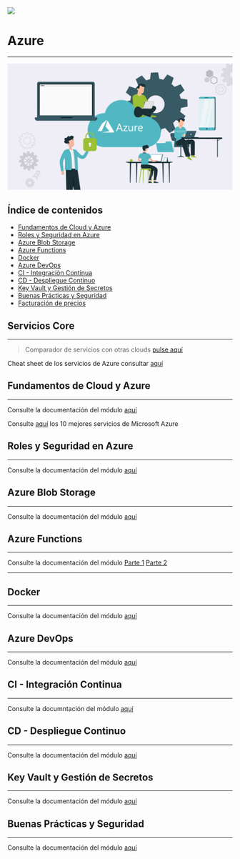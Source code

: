 ![](../../img/TheBridge_logo.png)

# Azure

---

![img.png](img/logo_azure.png)


## Índice de contenidos

- [Fundamentos de Cloud y Azure](#fundamentos-de-Cloud-y-Azure)
- [Roles y Seguridad en Azure](#roles-y-seguridad-en-azure)
- [Azure Blob Storage](#azure-blob-storage)
- [Azure Functions](#azure-functions)
- [Docker](#docker)
- [Azure DevOps](#azure-devops)
- [CI - Integración Continua](#ci---integración-continua)
- [CD - Despliegue Continuo](#cd---despliegue-continuo)
- [Key Vault y Gestión de Secretos](#key-vault-y-gestión-de-secretos)
- [Buenas Prácticas y Seguridad](#buenas-prácticas-y-seguridad)
- [Facturación de precios](#facturación-de-precios)


## Servicios Core

---

> Comparador de servicios con otras clouds [pulse aquí](https://comparecloud.in/)

Cheat sheet de los servicios de Azure consultar [aquí](https://tutorialsdojo.com/microsoft-azure-cheat-sheets/)


## Fundamentos de Cloud y Azure

---

Consulte la documentación del módulo [aquí](https://decidesoluciones365.sharepoint.com/:p:/r/sites/IA/_layouts/15/Doc.aspx?sourcedoc=%7BC517F7FA-626B-45F5-8F92-0BE3586D94BF%7D&file=D%C3%ADa%201_%20Fundamentos%20de%20Cloud%20y%20Azure.pptx&action=edit&mobileredirect=true)

Consulte [aquí](https://docs.google.com/document/d/1HZBAXLlAC45OD_cOCPQu13nlAo_GntQL/edit?usp=share_link&ouid=102384283797243178688&rtpof=true&sd=true) los 10 mejores servicios de Microsoft Azure 


## Roles y Seguridad en Azure

---

Consulte la documentación del módulo [aquí](https://docs.google.com/presentation/d/1ulNv-ExJ5lrc5EiQ1XGiZl7vJmcPWc3CZhwWI-dLgys/edit?slide=id.g389d40b04e5_1_85#slide=id.g389d40b04e5_1_85)


## Azure Blob Storage

---

Consulte la documentación del módulo [aquí](https://docs.google.com/presentation/d/1ioc2vkftU440yd_akWZ9KQSIOm8JGE0TEYccc-2ZJo0/edit?slide=id.g389d40b04e5_1_85#slide=id.g389d40b04e5_1_85)

## Azure Functions 

---

Consulte la documentación del módulo 
[Parte 1](https://docs.google.com/presentation/d/1ynRXIWrDlpnEYaDu5k4KbJ8Pk3UaxH0QDgR2AO2E__U/edit?slide=id.g389d40b04e5_1_85#slide=id.g389d40b04e5_1_85)
[Parte 2](https://docs.google.com/presentation/d/15HX4POKmkS3PddVPzHC0AVSdGfuEX-fr2vPmM7LYR1Y/edit?slide=id.g389d40b04e5_1_85#slide=id.g389d40b04e5_1_85)

---

## Docker

---

Consulte la documentación del módulo [aquí](https://docs.google.com/presentation/d/1lVWzCdCAiMIaUU5Ht6TNbN1AXCOOLLp6vPdMOpFsCbA/edit?slide=id.g389d40b04e5_1_85#slide=id.g389d40b04e5_1_85)


## Azure DevOps

---

Consulte la documentación del módulo [aquí](https://docs.google.com/presentation/d/1Nb3bLL6-1vvZNi5nYSdI7bRAaZ1_IlLpoeI4MHsdxZs/edit?slide=id.g389d40b04e5_1_85#slide=id.g389d40b04e5_1_85)


## CI - Integración Continua
***

Consulte la documntación del módulo [aquí](https://docs.google.com/presentation/d/18zfOY1V0Y8vchxxZA9AE56AJd_vL_aj1mNKndqN4vvE/edit?slide=id.g389d40b04e5_1_85#slide=id.g389d40b04e5_1_85)


## CD - Despliegue Continuo
***

Consulte la documentación del módulo [aquí](https://docs.google.com/presentation/d/1sgbSG272mHdNfLdcIfR71G6m4v7g-lhpsY5W4Gfzvpw/edit?slide=id.g389d40b04e5_1_85#slide=id.g389d40b04e5_1_85)

## Key Vault y Gestión de Secretos
***

Consulte la documentación del módulo [aquí](https://docs.google.com/presentation/d/1g9mBH9em1BGzTOCUsvRwMF8lSSAJn_SHSVGEpvPGPkA/edit?slide=id.g389d40b04e5_1_85#slide=id.g389d40b04e5_1_85)

## Buenas Prácticas y Seguridad
***

Consulte la documentación del módulo [aquí](https://docs.google.com/presentation/d/1p5OBSKZ1uHXXWYshX2n8O-jsg_0zP7L3Uie_USZEnLI/edit?slide=id.g389d40b04e5_1_85#slide=id.g389d40b04e5_1_85)
